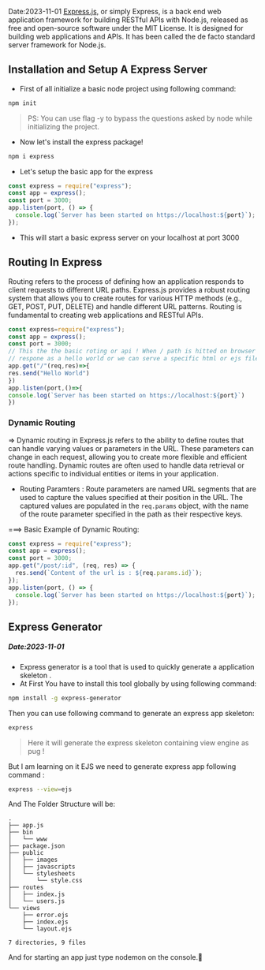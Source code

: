 Date:2023-11-01
[Express.js,](https://expressjs.com) or simply Express, is a back end web application framework for building RESTful APIs with Node.js, released as free and open-source software under the MIT License. It is designed for building web applications and APIs. It has been called the de facto standard server framework for Node.js.

## Installation and Setup A Express Server

- First of all initialize a basic node project using following command:

```bash
npm init
```

> PS: You can use flag -y to bypass the questions asked by node while
> initializing the project.

- Now let's install the express package!

```bash
npm i express
```

- Let's setup the basic app for the express

```js
const express = require("express");
const app = express();
const port = 3000;
app.listen(port, () => {
  console.log(`Server has been started on https://localhost:${port}`);
});
```

- This will start a basic express server on your localhost at port 3000

## Routing In Express

Routing refers to the process of defining how an application responds to client requests to different URL paths. Express.js provides a robust routing system that allows you to create routes for various HTTP methods (e.g., GET, POST, PUT, DELETE) and handle different URL patterns. Routing is fundamental to creating web applications and RESTful APIs.

```js
const express=require("express");
const app = express();
const port = 3000;
// This the the basic roting or api ! When / path is hitted on browser it will
// respone as a hello world or we can serve a specific html or ejs file
app.get("/"(req,res)=>{
res.send("Hello World")
})
app.listen(port,()=>{
console.log(`Server has been started on https://localhost:${port}`)
})
```

### Dynamic Routing

=> Dynamic routing in Express.js refers to the ability to define routes that can handle varying values or parameters in the URL. These parameters can change in each request, allowing you to create more flexible and efficient route handling. Dynamic routes are often used to handle data retrieval or actions specific to individual entities or items in your application.

- Routing Paramters :
  Route parameters are named URL segments that are used to capture the values specified at their position in the URL. The captured values are populated in the `req.params` object, with the name of the route parameter specified in the path as their respective keys.

===> Basic Example of Dynamic Routing:

```js
const express = require("express");
const app = express();
const port = 3000;
app.get("/post/:id", (req, res) => {
  res.send(`Content of the url is : ${req.params.id}`);
});
app.listen(port, () => {
  console.log(`Server has been started on https://localhost:${port}`);
});
```

## Express Generator

##### Date:2023-11-01

- Express generator is a tool that is used to quickly generate a application skeleton .
- At First You have to install this tool globally by using following command:

```bash
npm install -g express-generator
```

Then you can use following command to generate an express app skeleton:

```bash
express
```

> Here it will generate the express skeleton containing view engine as pug !

But I am learning on it EJS we need to generate express app following command :

```bash
express --view=ejs
```

And The Folder Structure will be:

```console
.
├── app.js
├── bin
│   └── www
├── package.json
├── public
│   ├── images
│   ├── javascripts
│   └── stylesheets
│       └── style.css
├── routes
│   ├── index.js
│   └── users.js
└── views
    ├── error.ejs
    ├── index.ejs
    └── layout.ejs

7 directories, 9 files
```

And for starting an app just type nodemon on the console.🩷
